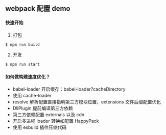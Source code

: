 ## webpack 配置 demo

#### 快速开始

1. 打包

```bash
$ npm run build
```

2. 开发

```bash
$ npm run start
```

#### 如何做构建速度优化？

- babel-loader 开启缓存：babel-loader?cacheDirectory
- 使用 cache-loader
- resolve 解析配置直接指明第三方模块位置，extensions 文件后缀配置优化
- DllPlugin 提前编译第三方依赖
- 第三方依赖配置 externals 以及 cdn
- 开启多进程 loader 转换如配置 HappyPack
- 使用 esbuild 插件压缩代码
